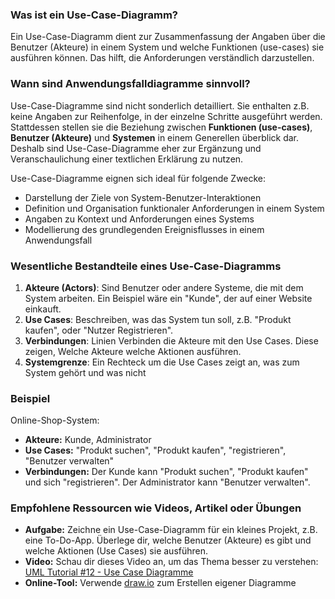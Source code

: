 ### Was ist ein Use-Case-Diagramm?

Ein Use-Case-Diagramm dient zur Zusammenfassung der Angaben über die Benutzer (Akteure) in einem System und welche Funktionen (use-cases) sie ausführen können. 
Das hilft, die Anforderungen verständlich darzustellen.

### Wann sind Anwendungsfalldiagramme sinnvoll?

Use-Case-Diagramme sind nicht sonderlich detailliert. Sie enthalten z.B. keine Angaben zur Reihenfolge, in der einzelne Schritte ausgeführt werden. Stattdessen stellen sie die Beziehung zwischen **Funktionen (use-cases)**, **Benutzer (Akteure)** und **Systemen** in einem Generellen überblick dar. Deshalb sind Use-Case-Diagramme eher zur Ergänzung und Veranschaulichung einer textlichen Erklärung zu nutzen.

Use-Case-Diagramme eignen sich ideal für folgende Zwecke:

- Darstellung der Ziele von System-Benutzer-Interaktionen
- Definition und Organisation funktionaler Anforderungen in einem System
- Angaben zu Kontext und Anforderungen eines Systems
- Modellierung des grundlegenden Ereignisflusses in einem Anwendungsfall

### Wesentliche Bestandteile eines Use-Case-Diagramms

1. **Akteure (Actors)**: Sind Benutzer oder andere Systeme, die mit dem System arbeiten. Ein Beispiel wäre ein "Kunde", der auf einer Website einkauft.
2. **Use Cases**: Beschreiben, was das System tun soll, z.B. "Produkt kaufen", oder "Nutzer Registrieren".
3. **Verbindungen**: Linien Verbinden die Akteure mit den Use Cases. Diese zeigen, Welche Akteure welche Aktionen ausführen.
4.  **Systemgrenze**: Ein Rechteck um die Use Cases zeigt an, was zum System gehört und was nicht

### Beispiel

Online-Shop-System:
- **Akteure:** Kunde, Administrator
- **Use Cases:** "Produkt suchen", "Produkt kaufen", "registrieren", "Benutzer verwalten"
- **Verbindungen:** Der Kunde kann "Produkt suchen", "Produkt kaufen" und sich "registrieren". Der Administrator kann "Benutzer verwalten".
### Empfohlene Ressourcen wie Videos, Artikel oder Übungen

- **Aufgabe:** Zeichne ein Use-Case-Diagramm für ein kleines Projekt, z.B. eine To-Do-App. Überlege dir, welche Benutzer (Akteure) es gibt und welche Aktionen (Use Cases) sie ausführen.
- **Video:** Schau dir dieses Video an, um das Thema besser zu verstehen: [UML Tutorial #12 - Use Case Diagramme](https://www.youtube.com/watch?v=dYfr5Opkw38)
- **Online-Tool:** Verwende [draw.io](https://www.diagrams.net) zum Erstellen eigener Diagramme


